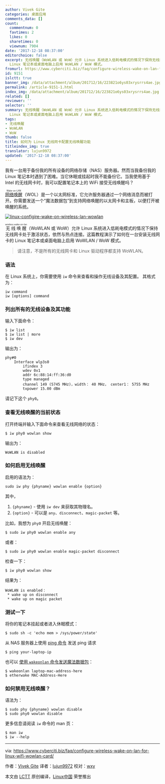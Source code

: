 ```yaml
---
author: Vivek Gite
categories: 桌面应用
comments_data: []
count:
  commentnum: 0
  favtimes: 2
  likes: 0
  sharetimes: 0
  viewnum: 7904
date: '2017-12-18 08:37:00'
editorchoice: false
excerpt: 无线唤醒（WoWLAN 或 WoW）允许 Linux 系统进入低耗电模式的情况下保持无线网卡处于激活状态，依然与热点连接。这篇教程演示了如何在一台安装无线网卡的
  Linux 笔记本或桌面电脑上启用 WoWLAN / WoW 模式。
fromurl: https://www.cyberciti.biz/faq/configure-wireless-wake-on-lan-for-linux-wifi-wowlan-card/
id: 9151
islctt: true
banner_img: /data/attachment/album/201712/16/223821o6ys03xrysrrs4ae.jpg
permalink: /article-9151-1.html
index_img: /data/attachment/album/201712/16/223821o6ys03xrysrrs4ae.jpg.thumb.jpg
related: []
reviewer: ''
selector: ''
summary: 无线唤醒（WoWLAN 或 WoW）允许 Linux 系统进入低耗电模式的情况下保持无线网卡处于激活状态，依然与热点连接。这篇教程演示了如何在一台安装无线网卡的
  Linux 笔记本或桌面电脑上启用 WoWLAN / WoW 模式。
tags:
- 无线唤醒
- WoWLAN
- WoW
thumb: false
title: 如何为 Linux 无线网卡配置无线唤醒功能
titleindex_img: true
translator: lujun9972
updated: '2017-12-18 08:37:00'
---
```


我有一台用于备份我的所有设备的网络存储（NAS）服务器。然而当我备份我的 Linux 笔记本时遇到了困难。当它休眠或挂起时我不能备份它。当我使用基于 Intel 的无线网卡时，我可以配置笔记本上的 WiFi 接受无线唤醒吗？


<ruby> <a href="https://www.cyberciti.biz/tips/linux-send-wake-on-lan-wol-magic-packets.html">  网络唤醒 </a> <rt>  Wake-on-LAN </rt></ruby>（WOL）是一个以太网标准，它允许服务器通过一个网络消息而被打开。你需要发送一个“魔法数据包”到支持网络唤醒的以太网卡和主板，以便打开被唤醒的系统。


[![linux-configire-wake-on-wireless-lan-wowlan](/data/attachment/album/201712/16/223821o6ys03xrysrrs4ae.jpg)](https://www.cyberciti.biz/media/new/faq/2017/12/linux-configire-wake-on-wireless-lan-wowlan.jpg)


<ruby> 无线唤醒 <rt>  wireless wake-on-lan </rt></ruby>（WoWLAN 或 WoW）允许 Linux 系统进入低耗电模式的情况下保持无线网卡处于激活状态，依然与热点连接。这篇教程演示了如何在一台安装无线网卡的 Linux 笔记本或桌面电脑上启用 WoWLAN / WoW 模式。



> 
> 请注意，不是所有的无线网卡和 Linux 驱动程序都支持 WoWLAN。
> 
> 
> 


### 语法


在 Linux 系统上，你需要使用 `iw` 命令来查看和操作无线设备及其配置。 其格式为：



```
iw command
iw [options] command

```

### 列出所有的无线设备及其功能


输入下面命令：



```
$ iw list
$ iw list | more
$ iw dev

```

输出为：



```
phy#0
    Interface wlp3s0
        ifindex 3
        wdev 0x1
        addr 6c:88:14:ff:36:d0
        type managed
        channel 149 (5745 MHz)，width： 40 MHz， center1： 5755 MHz
        txpower 15.00 dBm

```

请记下这个 `phy0`。


### 查看无线唤醒的当前状态


打开终端并输入下面命令来查看无线网络的状态：



```
$ iw phy0 wowlan show

```

输出为：



```
WoWLAN is disabled

```

### 如何启用无线唤醒


启用的语法为：


`sudo iw phy {phyname} wowlan enable {option}`


其中，


1. `{phyname}` - 使用 `iw dev` 来获取其物理名。
2. `{option}` - 可以是 `any`、`disconnect`、`magic-packet` 等。


比如，我想为 `phy0` 开启无线唤醒：



```
$ sudo iw phy0 wowlan enable any

```

或者：



```
$ sudo iw phy0 wowlan enable magic-packet disconnect

```

检查一下：



```
$ iw phy0 wowlan show

```

结果为：



```
WoWLAN is enabled：
 * wake up on disconnect
 * wake up on magic packet

```

### 测试一下


将你的笔记本挂起或者进入休眠模式：



```
$ sudo sh -c 'echo mem > /sys/power/state'

```

从 NAS 服务器上使用 [ping 命令](https://www.cyberciti.biz/faq/unix-ping-command-examples/ "See Linux/Unix ping command examples for more info") 发送 ping 请求



```
$ ping your-laptop-ip

```

也可以 [使用 `wakeonlan` 命令发送魔法数据包](https://www.cyberciti.biz/faq/apple-os-x-wake-on-lancommand-line-utility/)：



```
$ wakeonlan laptop-mac-address-here
$ etherwake MAC-Address-Here

```

### 如何禁用无线唤醒？


语法为：



```
$ sudo phy {phyname} wowlan disable
$ sudo phy0 wowlan disable

```

更多信息请阅读 `iw` 命令的 man 页：



```
$ man iw
$ iw --help

```



---


via: <https://www.cyberciti.biz/faq/configure-wireless-wake-on-lan-for-linux-wifi-wowlan-card/>


作者：[Vivek Gite](https://twitter.com/nixcraft) 译者：[lujun9972](https://github.com/lujun9972) 校对：[wxy](https://github.com/wxy)


本文由 [LCTT](https://github.com/LCTT/TranslateProject) 原创编译，[Linux中国](https://linux.cn/) 荣誉推出